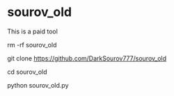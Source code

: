 # sourov_old
This is a paid tool





rm -rf sourov_old

git clone https://github.com/DarkSourov777/sourov_old

cd sourov_old 

python sourov_old.py
